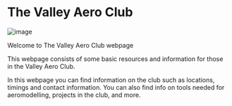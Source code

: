 # The Valley Aero Club
![image](https://github.com/Valleyaero/valleyaeroclub.github.io/images/valleyaero.png)

Welcome to The Valley Aero Club webpage

This webpage consists of some basic resources and information for those in the Valley Aero Club. 

In this webpage you can find information on the club such as locations, timings and contact information. You can also find info on tools needed for aeromodelling, projects in the club, and more.
